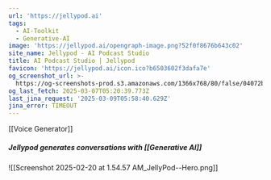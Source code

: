```yaml
---
url: 'https://jellypod.ai'
tags:
  - AI-Toolkit
  - Generative-AI
image: 'https://jellypod.ai/opengraph-image.png?52f0f8676b643c02'
site_name: Jellypod - AI Podcast Studio
title: AI Podcast Studio | Jellypod
favicon: 'https://jellypod.ai/icon.ico?b6503602f3dafa7e'
og_screenshot_url: >-
  https://og-screenshots-prod.s3.amazonaws.com/1366x768/80/false/04072b5df831fdeb428ff54c4336ffb9be9cfd62423d8a9fa16ac79fbd9e3f65.jpeg
og_last_fetch: 2025-03-07T05:20:39.773Z
last_jina_request: '2025-03-09T05:58:40.629Z'
jina_error: TIMEOUT
---
```

[[Voice Generator]]

##### Jellypod generates conversations with [[Generative AI]]
![[Screenshot 2025-02-20 at 1.54.57 AM_JellyPod--Hero.png]]

